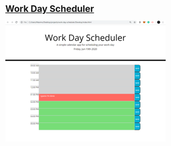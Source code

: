 # [Work Day Scheduler](https://maximo100100.github.io/work-day-scheduler)

![Project picture](https://raw.githubusercontent.com/Maximo100100/work-day-scheduler/master/Work-Day-Scheduler.PNG)
